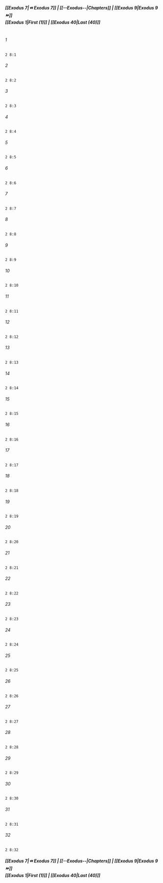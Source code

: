 
##### **[[Exodus 7|⏪ Exodus 7]] | [[--Exodus--|Chapters]] | [[Exodus 9|Exodus 9 ⏩]]**<br>**[[Exodus 1|First (1)]] | [[Exodus 40|Last (40)]]**<br><br>

###### 1
``` verse
2 8:1
```
###### 2
``` verse
2 8:2
```
###### 3
``` verse
2 8:3
```
###### 4
``` verse
2 8:4
```
###### 5
``` verse
2 8:5
```
###### 6
``` verse
2 8:6
```
###### 7
``` verse
2 8:7
```
###### 8
``` verse
2 8:8
```
###### 9
``` verse
2 8:9
```
###### 10
``` verse
2 8:10
```
###### 11
``` verse
2 8:11
```
###### 12
``` verse
2 8:12
```
###### 13
``` verse
2 8:13
```
###### 14
``` verse
2 8:14
```
###### 15
``` verse
2 8:15
```
###### 16
``` verse
2 8:16
```
###### 17
``` verse
2 8:17
```
###### 18
``` verse
2 8:18
```
###### 19
``` verse
2 8:19
```
###### 20
``` verse
2 8:20
```
###### 21
``` verse
2 8:21
```
###### 22
``` verse
2 8:22
```
###### 23
``` verse
2 8:23
```
###### 24
``` verse
2 8:24
```
###### 25
``` verse
2 8:25
```
###### 26
``` verse
2 8:26
```
###### 27
``` verse
2 8:27
```
###### 28
``` verse
2 8:28
```
###### 29
``` verse
2 8:29
```
###### 30
``` verse
2 8:30
```
###### 31
``` verse
2 8:31
```
###### 32
``` verse
2 8:32
```

##### **[[Exodus 7|⏪ Exodus 7]] | [[--Exodus--|Chapters]] | [[Exodus 9|Exodus 9 ⏩]]**<br>**[[Exodus 1|First (1)]] | [[Exodus 40|Last (40)]]**
